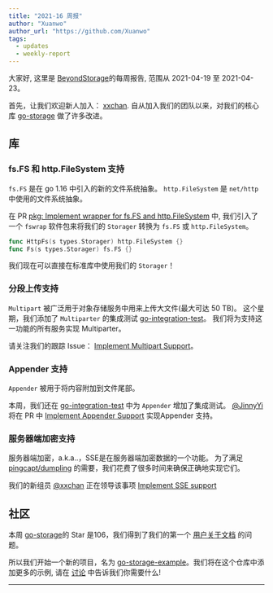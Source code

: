 ```yaml
---
title: "2021-16 周报"
author: "Xuanwo"
author_url: "https://github.com/Xuanwo"
tags:
  - updates
  - weekly-report
---
```


大家好, 这里是 [BeyondStorage](https://beyondstorage.io)的每周报告, 范围从 2021-04-19 至 2021-04-23。

首先，让我们欢迎新人加入： [xxchan](https://github.com/xxchan/). 自从加入我们的团队以来，对我们的核心库 [go-storage][] 做了许多改进。

## 库

### fs.FS 和 http.FileSystem 支持

`fs.FS` 是在 go 1.16 中引入的新的文件系统抽象。 `http.FileSystem` 是 `net/http` 中使用的文件系统抽象。

在 PR [pkg: Implement wrapper for fs.FS and http.FileSystem](https://github.com/beyondstorage/go-storage/pull/538) 中, 我们引入了一个 `fswrap` 软件包来将我们的 `Storager` 转换为 `fs.FS` 或 `http.FileSystem`。

```go
func HttpFs(s types.Storager) http.FileSystem {}
func Fs(s types.Storager) fs.FS {}
```

我们现在可以直接在标准库中使用我们的 `Storager`！

### 分段上传支持

`Multipart` 被广泛用于对象存储服务中用来上传大文件(最大可达 50 TB)。 这个星期，我们添加了 `Multiparter` 的集成测试 [go-integration-test][]。 我们将为支持这一功能的所有服务实现 Multiparter。

请关注我们的跟踪 Issue： [Implement Multipart Support](https://github.com/beyondstorage/go-storage/issues/522)。

### Appender 支持

`Appender` 被用于将内容附加到文件尾部。

本周，我们还在 [go-integration-test][] 中为 `Appender` 增加了集成测试。 [@JinnyYi](https://github.com/JinnyYi) 将在 PR 中 [Implement Appender Support](https://github.com/beyondstorage/go-storage/issues/529) 实现Appender 支持。

### 服务器端加密支持

服务器端加密，a.k.a..，SSE是在服务器端加密数据的一个功能。 为了满足 [pingcapt/dumpling](https://github.com/pingcap/dumpling) 的需要，我们花费了很多时间来确保正确地实现它们。

我们的新组员 [@xxchan](https://github.com/xxchan) 正在领导该事项 [Implement SSE support](https://github.com/beyondstorage/go-storage/issues/523)

## 社区

本周 [go-storage][]的 Star 是106，我们得到了我们的第一个 [用户关于文档](https://github.com/beyondstorage/go-storage/discussions/540) 的问题。

所以我们开始一个新的项目，名为 [go-storage-example](https://github.com/beyondstorage/go-storage-example)。我们将在这个仓库中添加更多的示例, 请在 [讨论](https://github.com/beyondstorage/go-storage/discussions) 中告诉我们你需要什么!

---

[go-storage]: https://github.com/beyondstorage/go-storage
[go-integration-test]: https://github.com/beyondstorage/go-integration-test
